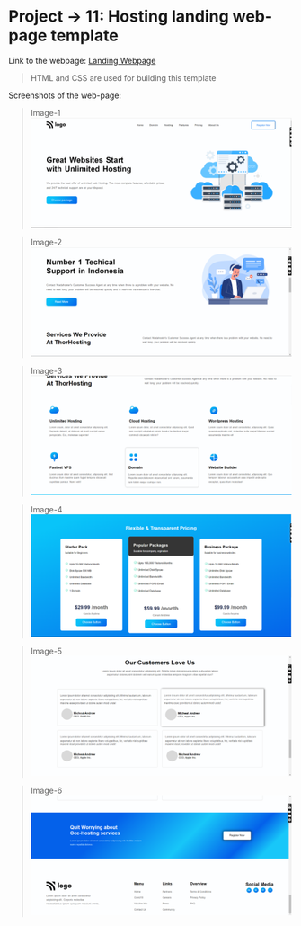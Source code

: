 # Project -> 11: Hosting landing web-page template

Link to the webpage: [Landing Webpage](https://hosting-landing-webpage-11.netlify.app/)

> HTML and CSS are used for building this template

Screenshots of the web-page:
> Image-1
![Image - 1](./Readme%20Images/image-1.png)

> Image-2
![Image - 2](./Readme%20Images/image-2.png)

> Image-3
![Image - 3](./Readme%20Images/image-3.png)

> Image-4
![Image - 4](./Readme%20Images/image-4.png)

> Image-5
![Image - 5](./Readme%20Images/image-5.png)

> Image-6
![Image - 6](./Readme%20Images/image-6.png)